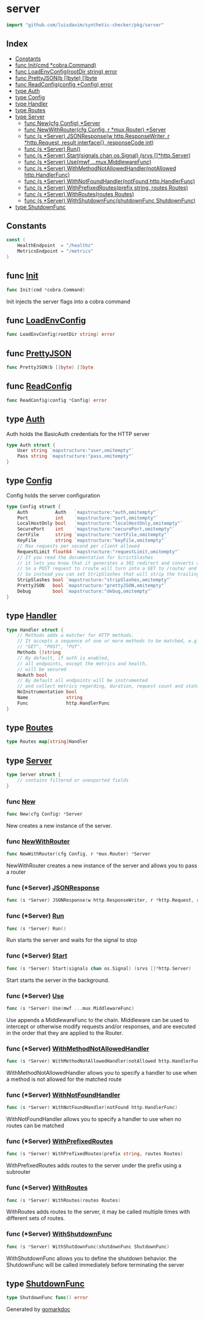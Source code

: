 <!-- Code generated by gomarkdoc. DO NOT EDIT -->

# server

```go
import "github.com/luisdavim/synthetic-checker/pkg/server"
```

## Index

- [Constants](<#constants>)
- [func Init(cmd *cobra.Command)](<#func-init>)
- [func LoadEnvConfig(rootDir string) error](<#func-loadenvconfig>)
- [func PrettyJSON(b []byte) []byte](<#func-prettyjson>)
- [func ReadConfig(config *Config) error](<#func-readconfig>)
- [type Auth](<#type-auth>)
- [type Config](<#type-config>)
- [type Handler](<#type-handler>)
- [type Routes](<#type-routes>)
- [type Server](<#type-server>)
  - [func New(cfg Config) *Server](<#func-new>)
  - [func NewWithRouter(cfg Config, r *mux.Router) *Server](<#func-newwithrouter>)
  - [func (s *Server) JSONResponse(w http.ResponseWriter, r *http.Request, result interface{}, responseCode int)](<#func-server-jsonresponse>)
  - [func (s *Server) Run()](<#func-server-run>)
  - [func (s *Server) Start(signals chan os.Signal) (srvs []*http.Server)](<#func-server-start>)
  - [func (s *Server) Use(mwf ...mux.MiddlewareFunc)](<#func-server-use>)
  - [func (s *Server) WithMethodNotAllowedHandler(notAllowed http.HandlerFunc)](<#func-server-withmethodnotallowedhandler>)
  - [func (s *Server) WithNotFoundHandler(notFound http.HandlerFunc)](<#func-server-withnotfoundhandler>)
  - [func (s *Server) WithPrefixedRoutes(prefix string, routes Routes)](<#func-server-withprefixedroutes>)
  - [func (s *Server) WithRoutes(routes Routes)](<#func-server-withroutes>)
  - [func (s *Server) WithShutdownFunc(shutdownFunc ShutdownFunc)](<#func-server-withshutdownfunc>)
- [type ShutdownFunc](<#type-shutdownfunc>)


## Constants

```go
const (
    HealthEndpoint  = "/healthz"
    MetricsEndpoint = "/metrics"
)
```

## func [Init](<https://github.com/luisdavim/synthetic-checker/blob/main/pkg/server/init.go#L20>)

```go
func Init(cmd *cobra.Command)
```

Init injects the server flags into a cobra command

## func [LoadEnvConfig](<https://github.com/luisdavim/synthetic-checker/blob/main/pkg/server/config.go#L59>)

```go
func LoadEnvConfig(rootDir string) error
```

## func [PrettyJSON](<https://github.com/luisdavim/synthetic-checker/blob/main/pkg/server/utils.go#L28>)

```go
func PrettyJSON(b []byte) []byte
```

## func [ReadConfig](<https://github.com/luisdavim/synthetic-checker/blob/main/pkg/server/config.go#L39>)

```go
func ReadConfig(config *Config) error
```

## type [Auth](<https://github.com/luisdavim/synthetic-checker/blob/main/pkg/server/config.go#L15-L18>)

Auth holds the BasicAuth credentials for the HTTP server

```go
type Auth struct {
    User string `mapstructure:"user,omitempty"`
    Pass string `mapstructure:"pass,omitempty"`
}
```

## type [Config](<https://github.com/luisdavim/synthetic-checker/blob/main/pkg/server/config.go#L21-L37>)

Config holds the server configuration

```go
type Config struct {
    Auth          Auth   `mapstructure:"auth,omitempty"`
    Port          int    `mapstructure:"port,omitempty"`
    LocalHostOnly bool   `mapstructure:"localHostOnly,omitempty"`
    SecurePort    int    `mapstructure:"securePort,omitempty"`
    CertFile      string `mapstructure:"certFile,omitempty"`
    KeyFile       string `mapstructure:"keyFile,omitempty"`
    // Max requests per second per client allowed
    RequestLimit float64 `mapstructure:"requestLimit,omitempty"`
    // If you read the documentation for ScrictSlashes
    // it lets you know that it generates a 301 redirect and converts all requests to GET requests.
    // So a POST request to /route will turn into a GET to /route/ and that will cause problems.
    // So instead you can set StripSlashes that will strip the trailing slashes before routing.
    StripSlashes bool `mapstructure:"stripSlashes,omitempty"`
    PrettyJSON   bool `mapstructure:"prettyJSON,omitempty"`
    Debug        bool `mapstructure:"debug,omitempty"`
}
```

## type [Handler](<https://github.com/luisdavim/synthetic-checker/blob/main/pkg/server/server.go#L47-L61>)

```go
type Handler struct {
    // Methods adds a matcher for HTTP methods.
    // It accepts a sequence of one or more methods to be matched, e.g.:
    // "GET", "POST", "PUT".
    Methods []string
    // By default, if auth is enabled,
    // all endpoints, except the metrics and health,
    // will be secured
    NoAuth bool
    // By default all endpoints will be instrumented
    // and collect metrics regarding, duration, request count and status codes
    NoInstrumentation bool
    Name              string
    Func              http.HandlerFunc
}
```

## type [Routes](<https://github.com/luisdavim/synthetic-checker/blob/main/pkg/server/server.go#L63>)

```go
type Routes map[string]Handler
```

## type [Server](<https://github.com/luisdavim/synthetic-checker/blob/main/pkg/server/server.go#L40-L45>)

```go
type Server struct {
    // contains filtered or unexported fields
}
```

### func [New](<https://github.com/luisdavim/synthetic-checker/blob/main/pkg/server/server.go#L66>)

```go
func New(cfg Config) *Server
```

New creates a new instance of the server.

### func [NewWithRouter](<https://github.com/luisdavim/synthetic-checker/blob/main/pkg/server/server.go#L73>)

```go
func NewWithRouter(cfg Config, r *mux.Router) *Server
```

NewWithRouter creates a new instance of the server and allows you to pass a router

### func \(\*Server\) [JSONResponse](<https://github.com/luisdavim/synthetic-checker/blob/main/pkg/server/utils.go#L9>)

```go
func (s *Server) JSONResponse(w http.ResponseWriter, r *http.Request, result interface{}, responseCode int)
```

### func \(\*Server\) [Run](<https://github.com/luisdavim/synthetic-checker/blob/main/pkg/server/server.go#L162>)

```go
func (s *Server) Run()
```

Run starts the server and waits for the signal to stop

### func \(\*Server\) [Start](<https://github.com/luisdavim/synthetic-checker/blob/main/pkg/server/server.go#L183>)

```go
func (s *Server) Start(signals chan os.Signal) (srvs []*http.Server)
```

Start starts the server in the background.

### func \(\*Server\) [Use](<https://github.com/luisdavim/synthetic-checker/blob/main/pkg/server/server.go#L157>)

```go
func (s *Server) Use(mwf ...mux.MiddlewareFunc)
```

Use appends a MiddlewareFunc to the chain. Middleware can be used to intercept or otherwise modify requests and/or responses, and are executed in the order that they are applied to the Router.

### func \(\*Server\) [WithMethodNotAllowedHandler](<https://github.com/luisdavim/synthetic-checker/blob/main/pkg/server/server.go#L150>)

```go
func (s *Server) WithMethodNotAllowedHandler(notAllowed http.HandlerFunc)
```

WithMethodNotAllowedHandler allows you to specify a handler to use when a method is not allowed for the matched route

### func \(\*Server\) [WithNotFoundHandler](<https://github.com/luisdavim/synthetic-checker/blob/main/pkg/server/server.go#L145>)

```go
func (s *Server) WithNotFoundHandler(notFound http.HandlerFunc)
```

WithNotFoundHandler allows you to specify a handler to use when no routes can be matched

### func \(\*Server\) [WithPrefixedRoutes](<https://github.com/luisdavim/synthetic-checker/blob/main/pkg/server/server.go#L134>)

```go
func (s *Server) WithPrefixedRoutes(prefix string, routes Routes)
```

WithPrefixedRoutes adds routes to the server under the prefix using a subrouter

### func \(\*Server\) [WithRoutes](<https://github.com/luisdavim/synthetic-checker/blob/main/pkg/server/server.go#L129>)

```go
func (s *Server) WithRoutes(routes Routes)
```

WithRoutes adds routes to the server, it may be called multiple times with different sets of routes.

### func \(\*Server\) [WithShutdownFunc](<https://github.com/luisdavim/synthetic-checker/blob/main/pkg/server/server.go#L140>)

```go
func (s *Server) WithShutdownFunc(shutdownFunc ShutdownFunc)
```

WithShutdownFunc allows you to define the shutdown behavior. the ShutdownFunc will be called immediately before terminating the server

## type [ShutdownFunc](<https://github.com/luisdavim/synthetic-checker/blob/main/pkg/server/server.go#L38>)

```go
type ShutdownFunc func() error
```



Generated by [gomarkdoc](<https://github.com/princjef/gomarkdoc>)
